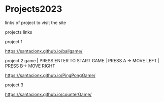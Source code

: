 # Projects2023
links of project to visit the site 

projects links

project 1

https://santacionx.github.io/ballgame/

project 2 game  | PRESS ENTER TO START GAME |  PRESS A -> MOVE LEFT | PRESS B-> MOVE RIGHT

https://santacionx.github.io/PingPongGame/

project 3

https://santacionx.github.io/counterGame/
